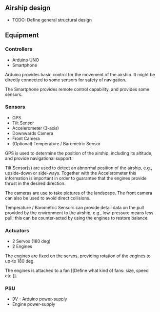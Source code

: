 ## Airship design
* TODO: Define general structural design

## Equipment
### Controllers
* Arduino UNO
* Smartphone

Arduino provides basic control for the movement of the airship. It
might be directly connected to some sensors for safety of navigation.

The Smartphone provides remote control capability, and provides some
sensors.

### Sensors
* GPS
* Tilt Sensor
* Accelerometer (3-axis)
* Downwards Camera
* Front Camera
* (Optional) Temperature / Barometric Sensor


GPS is used to determine the position of the airship, including its
altitude, and provide navigational support.

Tilt Sensor(s) are used to detect an abnormal position of the airship,
e.g., upside-down or side-ways. 
Together with the Accelerometer this information is important in order
to guarantee that the engines provide thrust in the desired direction.

The cameras are use to take pictures of the landscape. The front
camera can also be used to avoid direct collisions.

Temperature / Barometric Sensors can provide detail data on the pull
provided by the environment to the airship, e.g., low-pressure means
less pull; this can be counter-acted by using the engines to restore
balance.


### Actuators
* 2 Servos (180 deg)
* 2 Engines

The engines are fixed on the servos, providing rotation of the engines
to up-to 180 deg.

The engines is attached to a fan [[Define what kind of fans: size,
speed etc.]].

### PSU
* 9V - Arduino power-supply
* Engine power-supply